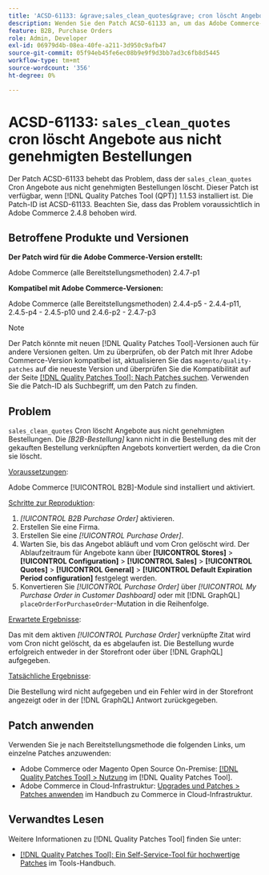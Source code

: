```yaml
---
title: 'ACSD-61133: &grave;sales_clean_quotes&grave; cron löscht Angebote aus nicht genehmigten Bestellungen'
description: Wenden Sie den Patch ACSD-61133 an, um das Adobe Commerce-Problem zu beheben, bei dem „sales_clean_quotes“ cron Angebote aus nicht genehmigten Bestellungen löscht.
feature: B2B, Purchase Orders
role: Admin, Developer
exl-id: 06979d4b-08ea-40fe-a211-3d950c9afb47
source-git-commit: 05f94eb45fe6ec08b9e9f9d3bb7ad3c6fb8d5445
workflow-type: tm+mt
source-wordcount: '356'
ht-degree: 0%

---
```


# ACSD-61133: `sales_clean_quotes` cron löscht Angebote aus nicht genehmigten Bestellungen

Der Patch ACSD-61133 behebt das Problem, dass der `sales_clean_quotes` Cron Angebote aus nicht genehmigten Bestellungen löscht. Dieser Patch ist verfügbar, wenn [!DNL Quality Patches Tool (QPT)] 1.1.53 installiert ist. Die Patch-ID ist ACSD-61133. Beachten Sie, dass das Problem voraussichtlich in Adobe Commerce 2.4.8 behoben wird.

## Betroffene Produkte und Versionen

**Der Patch wird für die Adobe Commerce-Version erstellt:**

Adobe Commerce (alle Bereitstellungsmethoden) 2.4.7-p1

**Kompatibel mit Adobe Commerce-Versionen:**

Adobe Commerce (alle Bereitstellungsmethoden) 2.4.4-p5 - 2.4.4-p11, 2.4.5-p4 - 2.4.5-p10 und 2.4.6-p2 - 2.4.7-p3

>[!NOTE]
>
>Der Patch könnte mit neuen [!DNL Quality Patches Tool]-Versionen auch für andere Versionen gelten. Um zu überprüfen, ob der Patch mit Ihrer Adobe Commerce-Version kompatibel ist, aktualisieren Sie das `magento/quality-patches` auf die neueste Version und überprüfen Sie die Kompatibilität auf der Seite [[!DNL Quality Patches Tool]: Nach Patches suchen](https://experienceleague.adobe.com/tools/commerce-quality-patches/index.html). Verwenden Sie die Patch-ID als Suchbegriff, um den Patch zu finden.

## Problem

`sales_clean_quotes` Cron löscht Angebote aus nicht genehmigten Bestellungen. Die *[B2B-Bestellung]* kann nicht in die Bestellung des mit der gekauften Bestellung verknüpften Angebots konvertiert werden, da die Cron sie löscht.

<u>Voraussetzungen</u>:

Adobe Commerce [!UICONTROL B2B]-Module sind installiert und aktiviert.

<u>Schritte zur Reproduktion</u>:

1. *[!UICONTROL B2B Purchase Order]* aktivieren.
1. Erstellen Sie eine Firma.
1. Erstellen Sie eine *[!UICONTROL Purchase Order]*.
1. Warten Sie, bis das Angebot abläuft und vom Cron gelöscht wird. Der Ablaufzeitraum für Angebote kann über **[!UICONTROL Stores]** > **[!UICONTROL Configuration]** > **[!UICONTROL Sales]** > **[!UICONTROL Quotes]** > **[!UICONTROL General]** > **[!UICONTROL Default Expiration Period configuration]** festgelegt werden.
1. Konvertieren Sie *[!UICONTROL Purchase Order]* über *[!UICONTROL My Purchase Order in Customer Dashboard]* oder mit [!DNL GraphQL] `placeOrderForPurchaseOrder`-Mutation in die Reihenfolge.

<u>Erwartete Ergebnisse</u>:

Das mit dem aktiven *[!UICONTROL Purchase Order]* verknüpfte Zitat wird vom Cron nicht gelöscht, da es abgelaufen ist. Die Bestellung wurde erfolgreich entweder in der Storefront oder über [!DNL GraphQL] aufgegeben.

<u>Tatsächliche Ergebnisse</u>:

Die Bestellung wird nicht aufgegeben und ein Fehler wird in der Storefront angezeigt oder in der [!DNL GraphQL] Antwort zurückgegeben.

## Patch anwenden

Verwenden Sie je nach Bereitstellungsmethode die folgenden Links, um einzelne Patches anzuwenden:

* Adobe Commerce oder Magento Open Source On-Premise: [[!DNL Quality Patches Tool] > Nutzung](/help/tools/quality-patches-tool/usage.md) im [!DNL Quality Patches Tool].
* Adobe Commerce in Cloud-Infrastruktur: [Upgrades und Patches > Patches anwenden](https://experienceleague.adobe.com/docs/commerce-cloud-service/user-guide/develop/upgrade/apply-patches.html) im Handbuch zu Commerce in Cloud-Infrastruktur.

## Verwandtes Lesen

Weitere Informationen zu [!DNL Quality Patches Tool] finden Sie unter:

* [[!DNL Quality Patches Tool]: Ein Self-Service-Tool für hochwertige Patches](/help/tools/quality-patches-tool/quality-patches-tool-to-self-serve-quality-patches.md) im Tools-Handbuch.
